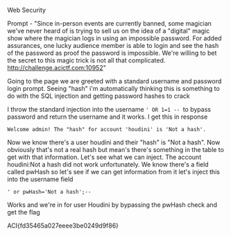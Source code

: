 Web Security

Prompt - "Since in-person events are currently banned, some magician we've never heard of is trying to sell us on the idea of a "digital" magic show where the magician logs in using an impossible password. For added assurances, one lucky audience member is able to login and see the hash of the password as proof the password is impossible. We're willing to bet the secret to this magic trick is not all that complicated. http://challenge.acictf.com:10952"

Going to the page we are greeted with a standard username and password login prompt. Seeing "hash" i'm automatically thinking this is something to do with the SQL injection and getting password hashes to crack

I throw the standard injection into the username `' OR 1=1 -- `to bypass password and return the username and it works. I get this in response

`Welcome admin! The "hash" for account 'houdini' is 'Not a hash'.`

Now we know there's a user houdini and their "hash" is "Not a hash". Now obviously that's not a real hash but mean's there's something in the table to get with that information. Let's see what we can inject. The account houdini:Not a hash did not work unfortunately. We know there's a field called pwHash so let's see if we can get information from it let's inject this into the username field

`' or pwHash='Not a hash';--`

Works and we're in for user Houdini by bypassing the pwHash check and get the flag

ACI{fd35465a027eeee3be0249d9f86}


